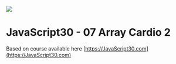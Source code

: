 ![](https://javascript30.com/images/JS3-social-share.png)

# JavaScript30 - 07 Array Cardio 2

Based on course available here [https://JavaScript30.com](https://JavaScript30.com)
